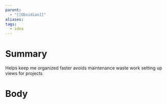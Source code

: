 ```yaml
---
parent:
  - "[[Obsidian]]"
aliases: 
tags:
  - idea
---
```

# Summary 
Helps keep me organized faster avoids maintenance waste work setting up views for projects
# Body

